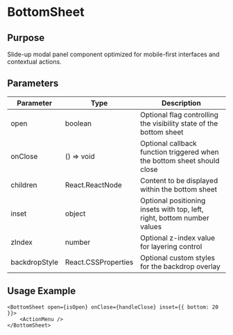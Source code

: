 # BottomSheet

## Purpose

Slide-up modal panel component optimized for mobile-first interfaces and contextual actions.

## Parameters

| Parameter     | Type                | Description                                                             |
| ------------- | ------------------- | ----------------------------------------------------------------------- |
| open          | boolean             | Optional flag controlling the visibility state of the bottom sheet      |
| onClose       | () => void          | Optional callback function triggered when the bottom sheet should close |
| children      | React.ReactNode     | Content to be displayed within the bottom sheet                         |
| inset         | object              | Optional positioning insets with top, left, right, bottom number values |
| zIndex        | number              | Optional z-index value for layering control                             |
| backdropStyle | React.CSSProperties | Optional custom styles for the backdrop overlay                         |

## Usage Example

```tsx
<BottomSheet open={isOpen} onClose={handleClose} inset={{ bottom: 20 }}>
    <ActionMenu />
</BottomSheet>
```
